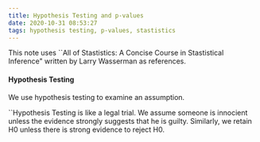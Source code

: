 ```yaml
---
title: Hypothesis Testing and p-values
date: 2020-10-31 08:53:27
tags: hypothesis testing, p-values, stastistics
---
```

This note uses ``All of Stastistics: A Concise Course in Stastistical Inference" written by Larry Wasserman as references.

#### Hypothesis Testing

We use hypothesis testing to examine an assumption. 

``Hypothesis Testing is like a legal trial. We assume someone is innocient unless the evidence strongly suggests that he is guilty. Similarly, we retain H0 unless there is strong evidence to reject H0.